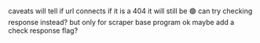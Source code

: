 caveats will tell if url connects
if it is a 404 it will still be 🟢
can try checking response instead? but only for scraper
base program ok
maybe add a check response flag?
